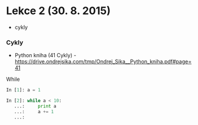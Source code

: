 # Lekce 2 (30. 8. 2015)

* cykly

### Cykly

- Python kniha (41 Cykly) - <https://drive.ondrejsika.com/tmp/Ondrej_Sika__Python_kniha.pdf#page=41>

While

``` python
In [1]: a = 1

In [2]: while a < 10:
   ...:     print a
   ...:     a += 1
   ...:
```

